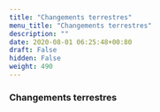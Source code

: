 ```yaml
---
title: "Changements terrestres"
menu_title: "Changements terrestres"
description: ""
date: 2020-08-01 06:25:48+00:80
draft: False
hidden: False
weight: 490
---
```

### Changements terrestres
